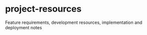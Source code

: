 # project-resources
Feature requirements, development resources, implementation and deployment notes
